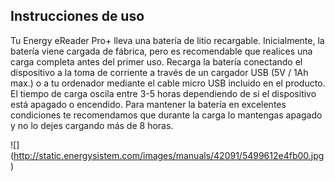 ## Instrucciones de uso

Tu Energy eReader Pro+ lleva una batería de litio recargable. Inicialmente, la batería viene cargada de fábrica, pero es recomendable que realices una carga completa antes del primer uso. Recarga la batería conectando el dispositivo a la toma de corriente a través de un cargador USB (5V / 1Ah max.) o a tu ordenador mediante el cable micro USB incluido en el producto. El tiempo de carga oscila entre 3-5 horas dependiendo de si el dispositivo está apagado o encendido. Para mantener la batería en excelentes condiciones te recomendamos que durante la carga lo mantengas apagado y no lo dejes cargando más de 8 horas.

![] (http://static.energysistem.com/images/manuals/42091/5499612e4fb00.jpg)



